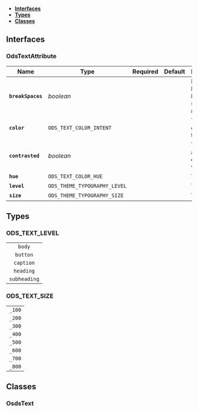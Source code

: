* [**Interfaces**](#interfaces)
* [**Types**](#types)
* [**Classes**](#classes)

## Interfaces

### OdsTextAttribute
|Name | Type | Required | Default | Description|
|---|---|:---:|---|---|
|**`breakSpaces`** | _boolean_ |  |  | If text handles break spaces or not|
|**`color`** | `ODS_TEXT_COLOR_INTENT` |  |  | Text contrasted theme|
|**`contrasted`** | _boolean_ |  |  | Text design as contrasted version|
|**`hue`** | `ODS_TEXT_COLOR_HUE` |  |  | Text hue|
|**`level`** | `ODS_THEME_TYPOGRAPHY_LEVEL` |  |  | Text level|
|**`size`** | `ODS_THEME_TYPOGRAPHY_SIZE` |  |  | Text size|

## Types

### ODS_TEXT_LEVEL
|  |
|:---:|
| `body` |
| `button` |
| `caption` |
| `heading` |
| `subheading` |

### ODS_TEXT_SIZE
|  |
|:---:|
| `_100` |
| `_200` |
| `_300` |
| `_400` |
| `_500` |
| `_600` |
| `_700` |
| `_800` |

## Classes

### OsdsText